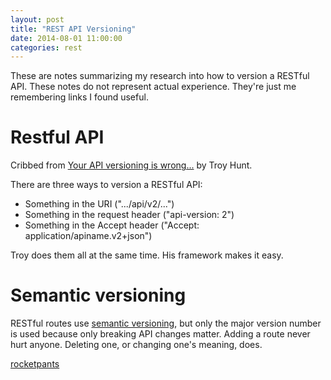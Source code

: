 ```yaml
---
layout: post
title: "REST API Versioning"
date: 2014-08-01 11:00:00
categories: rest
---
```


These are notes summarizing my research into how to version a RESTful
API.  These notes do not represent actual experience.  They're just me
remembering links I found useful.

# Restful API

Cribbed from [Your API versioning is wrong...][1] by Troy Hunt.

There are three ways to version a RESTful API:

* Something in the URI (".../api/v2/...")
* Something in the request header ("api-version: 2")
* Something in the Accept header ("Accept: application/apiname.v2+json")

Troy does them all at the same time.  His framework makes it easy.

# Semantic versioning

RESTful routes use [semantic versioning][2], but only the major
version number is used because only breaking API changes matter.
Adding a route never hurt anyone.  Deleting one, or changing one's
meaning, does.

[rocketpants][3]

[1]: http://www.troyhunt.com/2014/02/your-api-versioning-is-wrong-which-is.html
[2]: http://semver.org/
[3]: https://github.com/Sutto/rocket_pants
